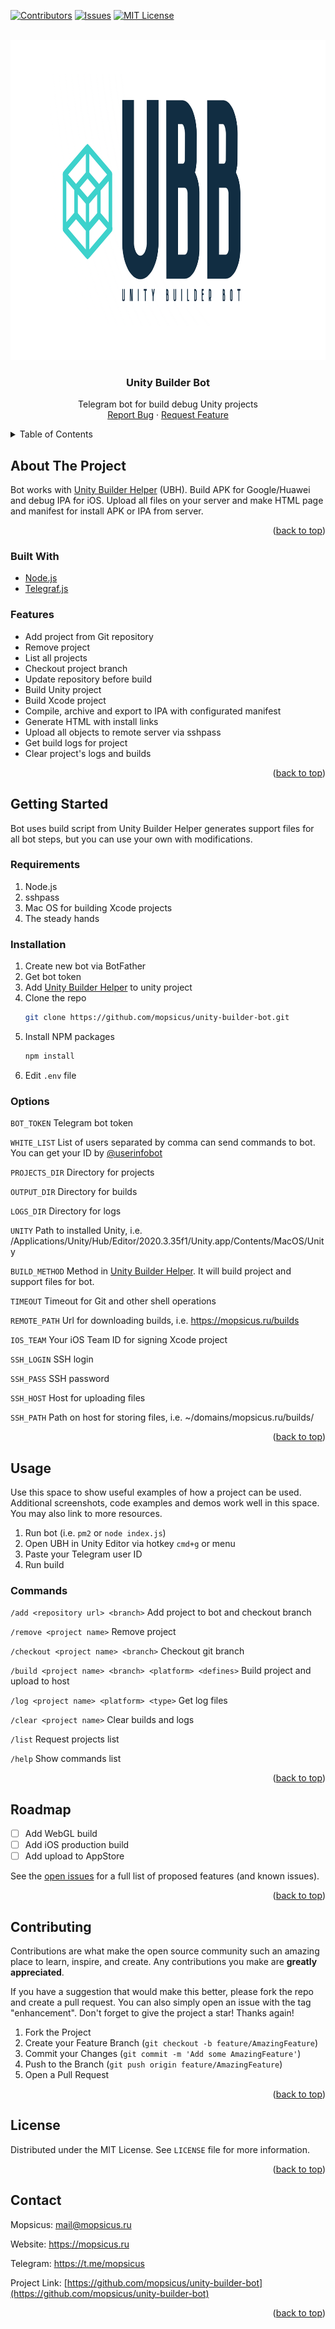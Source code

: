 <div id="top"></div>
<!--
*** Thanks for checking out the Best-README-Template. If you have a suggestion
*** that would make this better, please fork the repo and create a pull request
*** or simply open an issue with the tag "enhancement".
*** Don't forget to give the project a star!
*** Thanks again! Now go create something AMAZING! :D
-->



<!-- PROJECT SHIELDS -->
<!--
*** I'm using markdown "reference style" links for readability.
*** Reference links are enclosed in brackets [ ] instead of parentheses ( ).
*** See the bottom of this document for the declaration of the reference variables
*** for contributors-url, forks-url, etc. This is an optional, concise syntax you may use.
*** https://www.markdownguide.org/basic-syntax/#reference-style-links
-->
[![Contributors][contributors-shield]][contributors-url]
[![Issues][issues-shield]][issues-url]
[![MIT License][license-shield]][license-url]



<!-- PROJECT LOGO -->
<br />
<div align="center">
  <a href="https://github.com/mopsicus/unity-builder-bot">
    <img src="images/logo.png" alt="Logo" width="1024" height="512">
  </a>

<h3 align="center">Unity Builder Bot</h3>

  <p align="center">
Telegram bot for build debug Unity projects
    <br />
    <a href="https://github.com/mopsicus/unity-builder-bot/issues">Report Bug</a>
    ·
    <a href="https://github.com/mopsicus/unity-builder-bot/issues">Request Feature</a>
  </p>
</div>



<!-- TABLE OF CONTENTS -->
<details>
  <summary>Table of Contents</summary>
  <ol>
    <li>
      <a href="#about-the-project">About The Project</a>
      <ul>
        <li><a href="#built-with">Built With</a></li>
        <li><a href="#features">Features</a></li>
      </ul>
    </li>
    <li>
      <a href="#getting-started">Getting Started</a>
      <ul>
        <li><a href="#requirements">Requirements</a></li>
        <li><a href="#installation">Installation</a></li>
        <li><a href="#options">Options</a></li>
      </ul>
    </li>
    <li>
      <a href="#usage">Usage</a>
      <ul>
        <li><a href="#commands">Commands</a></li>
      </ul>      
    </li>
    <li><a href="#roadmap">Roadmap</a></li>
    <li><a href="#contributing">Contributing</a></li>
    <li><a href="#license">License</a></li>
    <li><a href="#contact">Contact</a></li>
  </ol>
</details>



<!-- ABOUT THE PROJECT -->
## About The Project

Bot works with <a href="https://github.com/mopsicus/unity-builder-helper">Unity Builder Helper</a> (UBH). Build APK for Google/Huawei and debug IPA for iOS. Upload all files on your server and make HTML page and manifest for install APK or IPA from server.

<p align="right">(<a href="#top">back to top</a>)</p>


### Built With

* [Node.js](https://nodejs.org)
* [Telegraf.js](https://telegraf.js.org)

### Features

* Add project from Git repository
* Remove project
* List all projects
* Checkout project branch
* Update repository before build
* Build Unity project
* Build Xcode project
* Compile, archive and export to IPA with configurated manifest
* Generate HTML with install links
* Upload all objects to remote server via sshpass
* Get build logs for project
* Clear project's logs and builds

<p align="right">(<a href="#top">back to top</a>)</p>

<!-- GETTING STARTED -->
## Getting Started

Bot uses build script from Unity Builder Helper generates support files for all bot steps, but you can use your own with modifications.

### Requirements
1. Node.js
2. sshpass
3. Mac OS for building Xcode projects
4. The steady hands

### Installation

1. Create new bot via BotFather
2. Get bot token
3. Add [Unity Builder Helper](https://github.com/mopsicus/unity-builder-helper) to unity project
4. Clone the repo
   ```sh
   git clone https://github.com/mopsicus/unity-builder-bot.git
   ```
5. Install NPM packages
   ```sh
   npm install
   ```
6. Edit `.env` file

### Options

`BOT_TOKEN` Telegram bot token

`WHITE_LIST` List of users separated by comma can send commands to bot. You can get your ID by [@userinfobot](https://t.me/userinfobot)

`PROJECTS_DIR` Directory for projects

`OUTPUT_DIR` Directory for builds

`LOGS_DIR` Directory for logs

`UNITY` Path to installed Unity, i.e. /Applications/Unity/Hub/Editor/2020.3.35f1/Unity.app/Contents/MacOS/Unity

`BUILD_METHOD` Method in [Unity Builder Helper](https://github.com/mopsicus/unity-builder-helper). It will build project and support files for bot.

`TIMEOUT` Timeout for Git and other shell operations

`REMOTE_PATH` Url for downloading builds, i.e. https://mopsicus.ru/builds

`IOS_TEAM` Your iOS Team ID for signing Xcode project

`SSH_LOGIN` SSH login

`SSH_PASS` SSH password

`SSH_HOST` Host for uploading files

`SSH_PATH` Path on host for storing files, i.e. ~/domains/mopsicus.ru/builds/

<p align="right">(<a href="#top">back to top</a>)</p>


<!-- USAGE EXAMPLES -->
## Usage

Use this space to show useful examples of how a project can be used. Additional screenshots, code examples and demos work well in this space. You may also link to more resources.

1. Run bot (i.e. `pm2` or `node index.js`)
2. Open UBH in Unity Editor via hotkey `cmd+g` or menu
3. Paste your Telegram user ID 
4. Run build 

### Commands
`/add <repository url> <branch>` Add project to bot and checkout branch

`/remove <project name>` Remove project

`/checkout <project name> <branch>` Checkout git branch

`/build <project name> <branch> <platform> <defines>` Build project and upload to host

`/log <project name> <platform> <type>` Get log files

`/clear <project name>` Clear builds and logs

`/list` Request projects list

`/help` Show commands list

<p align="right">(<a href="#top">back to top</a>)</p>

<!-- ROADMAP -->
## Roadmap

- [ ] Add WebGL build
- [ ] Add iOS production build
- [ ] Add upload to AppStore

See the [open issues](https://github.com/mopsicus/unity-builder-bot/issues) for a full list of proposed features (and known issues).

<p align="right">(<a href="#top">back to top</a>)</p>



<!-- CONTRIBUTING -->
## Contributing

Contributions are what make the open source community such an amazing place to learn, inspire, and create. Any contributions you make are **greatly appreciated**.

If you have a suggestion that would make this better, please fork the repo and create a pull request. You can also simply open an issue with the tag "enhancement".
Don't forget to give the project a star! Thanks again!

1. Fork the Project
2. Create your Feature Branch (`git checkout -b feature/AmazingFeature`)
3. Commit your Changes (`git commit -m 'Add some AmazingFeature'`)
4. Push to the Branch (`git push origin feature/AmazingFeature`)
5. Open a Pull Request

<p align="right">(<a href="#top">back to top</a>)</p>



<!-- LICENSE -->
## License

Distributed under the MIT License. See `LICENSE` file for more information.

<p align="right">(<a href="#top">back to top</a>)</p>



<!-- CONTACT -->
## Contact

Mopsicus: mail@mopsicus.ru

Website: https://mopsicus.ru

Telegram: https://t.me/mopsicus 

Project Link: [https://github.com/mopsicus/unity-builder-bot](https://github.com/mopsicus/unity-builder-bot)

<p align="right">(<a href="#top">back to top</a>)</p>


<!-- MARKDOWN LINKS & IMAGES -->
<!-- https://www.markdownguide.org/basic-syntax/#reference-style-links -->
[contributors-shield]: https://img.shields.io/github/contributors/mopsicus/unity-builder-bot.svg?style=flat
[contributors-url]: https://github.com/mopsicus/unity-builder-bot/graphs/contributors
[forks-shield]: https://img.shields.io/github/forks/mopsicus/unity-builder-bot.svg?style=flat
[forks-url]: https://github.com/mopsicus/unity-builder-bot/network/members
<!-- [stars-shield]: https://img.shields.io/github/stars/mopsicus/unity-builder-bot.svg?style=flat
[stars-url]: https://github.com/mopsicus/unity-builder-bot/stargazers -->
[issues-shield]: https://img.shields.io/github/issues/mopsicus/unity-builder-bot.svg?style=flat
[issues-url]: https://github.com/mopsicus/unity-builder-bot/issues
[license-shield]: https://img.shields.io/github/license/mopsicus/unity-builder-bot.svg?style=flat
[license-url]: https://github.com/mopsicus/unity-builder-bot/blob/main/LICENSE